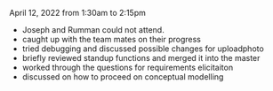 April 12, 2022 from 1:30am to 2:15pm

* Joseph and Rumman could not attend.
* caught up with the team mates on their progress
* tried debugging and discussed possible changes for uploadphoto
* briefly reviewed standup functions and merged it into the master
* worked through the questions for requirements elicitaiton
* discussed on how to proceed on conceptual modelling 